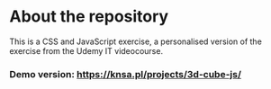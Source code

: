 # About the repository
This is a CSS and JavaScript exercise, a personalised version of the exercise from the Udemy IT videocourse.

### Demo version: https://knsa.pl/projects/3d-cube-js/
